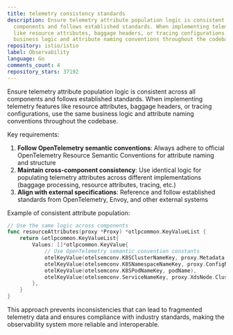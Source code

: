 ```yaml
---
title: telemetry consistency standards
description: Ensure telemetry attribute population logic is consistent across all
  components and follows established standards. When implementing telemetry features
  like resource attributes, baggage headers, or tracing configurations, use the same
  business logic and attribute naming conventions throughout the codebase.
repository: istio/istio
label: Observability
language: Go
comments_count: 4
repository_stars: 37192
---
```


Ensure telemetry attribute population logic is consistent across all components and follows established standards. When implementing telemetry features like resource attributes, baggage headers, or tracing configurations, use the same business logic and attribute naming conventions throughout the codebase.

Key requirements:
1. **Follow OpenTelemetry semantic conventions**: Always adhere to official OpenTelemetry Resource Semantic Conventions for attribute naming and structure
2. **Maintain cross-component consistency**: Use identical logic for populating telemetry attributes across different implementations (baggage processing, resource attributes, tracing, etc.)
3. **Align with external specifications**: Reference and follow established standards from OpenTelemetry, Envoy, and other external systems

Example of consistent attribute population:
```go
// Use the same logic across components
func resourceAttributes(proxy *Proxy) *otlpcommon.KeyValueList {
    return &otlpcommon.KeyValueList{
        Values: []*otlpcommon.KeyValue{
            // Use OpenTelemetry semantic convention constants
            otelKeyValue(otelsemconv.K8SClusterNameKey, proxy.Metadata.ClusterID.String()),
            otelKeyValue(otelsemconv.K8SNamespaceNameKey, proxy.ConfigNamespace),
            otelKeyValue(otelsemconv.K8SPodNameKey, podName),
            otelKeyValue(otelsemconv.ServiceNameKey, proxy.XdsNode.Cluster),
        },
    }
}
```

This approach prevents inconsistencies that can lead to fragmented telemetry data and ensures compliance with industry standards, making the observability system more reliable and interoperable.